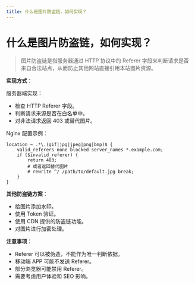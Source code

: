 ```yaml
---
title: 什么是图片防盗链，如何实现？
---
```


# 什么是图片防盗链，如何实现？
> 图片防盗链是指服务器通过 HTTP 协议中的 Referer 字段来判断请求是否来自合法站点，从而防止其他网站直接引用本站图片资源。

**实现方式**：

服务器端实现：
- 检查 HTTP Referer 字段。
- 判断请求来源是否在白名单中。
- 对非法请求返回 403 或替代图片。

Nginx 配置示例：
```nginx
location ~ .*\.(gif|jpg|jpeg|png|bmp)$ {
    valid_referers none blocked server_names *.example.com;
    if ($invalid_referer) {
        return 403;
        # 或者返回替代图片
        # rewrite ^/ /path/to/default.jpg break;
    }
}
```

**其他防盗链方案**：
- 给图片添加水印。
- 使用 Token 验证。
- 使用 CDN 提供的防盗链功能。
- 对图片进行加密处理。

**注意事项**：
- Referer 可以被伪造，不能作为唯一判断依据。
- 移动端 APP 可能不发送 Referer。
- 部分浏览器可能禁用 Referer。
- 需要考虑用户体验和 SEO 影响。